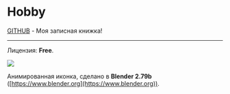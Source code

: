 # Hobby
[GITHUB](https://github.com) - Моя записная книжка!

<hr>

Лицензия: **Free**.

![](https://github.com/drilnet/blender3d-disabled-person/blob/master/UA.png)

Анимированная иконка, сделано в **Blender 2.79b** ([https://www.blender.org](https://www.blender.org)).
